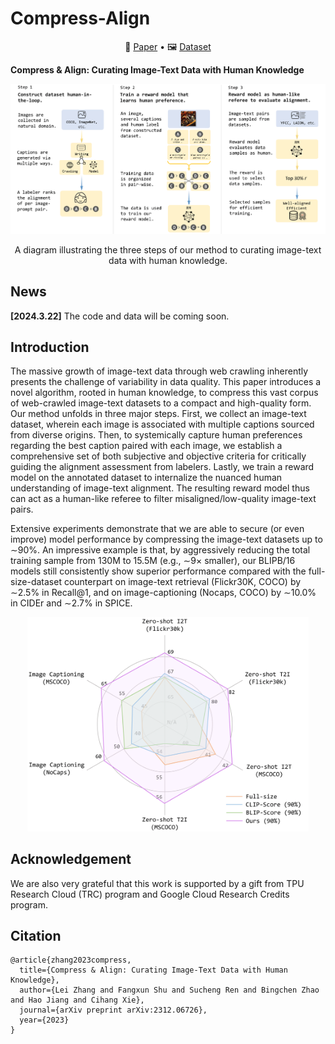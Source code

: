 # Compress-Align

<p align="center">
   📃 <a href="https://arxiv.org/abs/2312.06726" target="_blank">Paper</a> • 🖼 <a href="https://huggingface.co/datasets/yusalei/COCO-HF" target="_blank">Dataset</a> <br>
</p>

**Compress & Align: Curating Image-Text Data with Human Knowledge**



<body>
<p align="center">
  <img src="figs/method.png" width="800">
</p>
<p align="center">
  A diagram illustrating the three steps of our method to curating image-text data with human knowledge.
</p>
</body>

## News

**[2024.3.22]** The code and data will be coming soon.

## Introduction

The massive growth of image-text data through web crawling inherently presents the challenge of variability in data quality. This paper introduces a novel algorithm, rooted in human knowledge, to compress this vast corpus
of web-crawled image-text datasets to a compact and high-quality form. Our method unfolds in three major steps. First, we collect an image-text dataset, wherein each image is associated with multiple captions sourced from diverse origins. Then, to systemically capture human preferences regarding the best caption paired with each image, we establish a comprehensive set of both subjective and objective criteria for critically guiding the alignment assessment from labelers. Lastly, we train a reward model on the annotated dataset to internalize the nuanced human understanding of image-text alignment. The resulting reward model thus can act as a human-like referee to filter misaligned/low-quality image-text pairs. 

Extensive experiments demonstrate that we are able to secure (or even improve) model performance by compressing the image-text datasets up to ∼90%. An impressive example is that, by aggressively reducing the total training sample from 130M to 15.5M (e.g., ∼9× smaller), our BLIPB/16 models still consistently show superior performance compared with the full-size-dataset counterpart on image-text retrieval (Flickr30K, COCO) by ∼2.5% in Recall@1, and on image-captioning (Nocaps, COCO) by ∼10.0% in CIDEr and ∼2.7% in SPICE.

<p align="center">
  <img src="figs/result.png" width="450">
</p>

## Acknowledgement

We are also very grateful that this work is supported by a gift from TPU Research Cloud (TRC) program and Google Cloud Research Credits program.

## Citation

```
@article{zhang2023compress,
  title={Compress & Align: Curating Image-Text Data with Human Knowledge},
  author={Lei Zhang and Fangxun Shu and Sucheng Ren and Bingchen Zhao and Hao Jiang and Cihang Xie},
  journal={arXiv preprint arXiv:2312.06726},
  year={2023}
}
```

